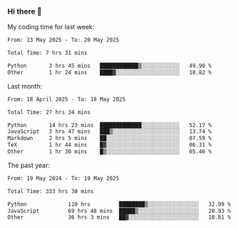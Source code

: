 ### Hi there 👋

My coding time for last week:

<!--START_SECTION:week-->

```txt
From: 13 May 2025 - To: 20 May 2025

Total Time: 7 hrs 31 mins

Python       3 hrs 45 mins   ████████████▒░░░░░░░░░░░░   49.90 %
Other        1 hr 24 mins    ████▓░░░░░░░░░░░░░░░░░░░░   18.82 %
```

<!--END_SECTION:week-->

Last month:

<!--START_SECTION:month-->

```txt
From: 18 April 2025 - To: 18 May 2025

Total Time: 27 hrs 34 mins

Python       14 hrs 23 mins  █████████████░░░░░░░░░░░░   52.17 %
JavaScript   3 hrs 47 mins   ███▒░░░░░░░░░░░░░░░░░░░░░   13.74 %
Markdown     2 hrs 5 mins    ██░░░░░░░░░░░░░░░░░░░░░░░   07.59 %
TeX          1 hr 44 mins    █▓░░░░░░░░░░░░░░░░░░░░░░░   06.31 %
Other        1 hr 30 mins    █▒░░░░░░░░░░░░░░░░░░░░░░░   05.46 %
```

<!--END_SECTION:month-->

The past year:

<!--START_SECTION:year-->

```txt
From: 19 May 2024 - To: 19 May 2025

Total Time: 333 hrs 30 mins

Python             110 hrs         ████████▒░░░░░░░░░░░░░░░░   32.99 %
JavaScript         69 hrs 48 mins  █████▒░░░░░░░░░░░░░░░░░░░   20.93 %
Other              36 hrs 3 mins   ██▓░░░░░░░░░░░░░░░░░░░░░░   10.81 %
```

<!--END_SECTION:year-->
